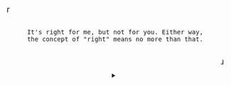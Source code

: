 <p align="left"><strong><samp>「</samp></strong></p>
    <p align="center">
        <samp><br>
        It's right for me, but not for you. Either way,<br>
        the concept of "right" means no more than that.<br>
        </samp><br>
    </p>
<p align="right"><strong><samp>」</samp></strong></p>

<details align="center">
<summary></summary>
    <p align="center">
        <a target="_blank" href="https://spotify-github-profile.vercel.app/api/view?uid=31z2kgyyjarculm3lht6xlkav7c4&redirect=true">
            <img width="400" alt="Now Playing" src="https://spotify-github-profile.vercel.app/api/view?uid=31z2kgyyjarculm3lht6xlkav7c4&cover_image=true&theme=novatorem&bar_color=c0c4dc"/>
        </a>
    </p>
</details>